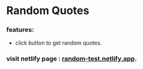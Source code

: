 # Random Quotes
### features:
   * click button to get random quotes.
   ### visit netlify page : [random-test.netlify.app](https://random-test.netlify.app).
